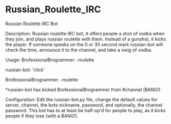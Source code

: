 # Russian_Roulette_IRC
Russian Roulette IRC Bot

Description:
Russian roulette IRC bot, it offers people a shot of vodka when they join, and plays russian roulette
with them. Instead of a gunshot, it kicks the player. If someone speaks on the 0 or 30 second mark russian-bot will check the time, announce it to the channel, and take a swig of vodka.

Usage:
BrofessionalBrogrammer: .roulette

russian-bot: 'click'

BrofessionalBrogrammer: .roulette

*russian-bot has kicked BrofessionalBrogrammer from #channel (BANG!)

Configuration:
Edit the russian-bot.py file, change the default values for server, channel, the bots nickname, password, and optionally, the channel password. This bot has to at least be half-op'd for people to play, as it kicks people if they lose (with a BANG!).
